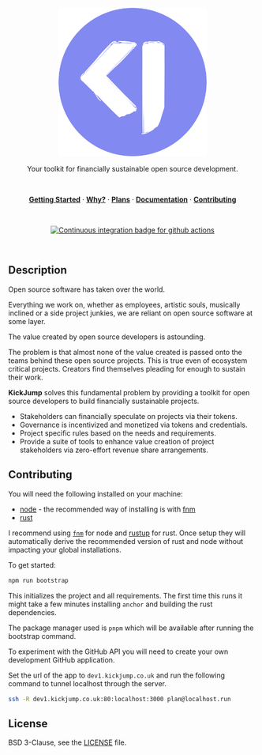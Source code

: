 <p align="center">
  <a href="#">
    <img width="300" height="300" src="./.monots/assets/logo.svg" alt="svg logo from openmoji.org" title="SVG Logo from openmoji.org" />
  </a>
</p>

<p align="center">
  Your toolkit for financially sustainable open source development.
</p>

<br />

<p align="center">
  <a href="#getting-started"><strong>Getting Started</strong></a> ·
  <a href="#why"><strong>Why?</strong></a> ·
  <a href="#plans"><strong>Plans</strong></a> ·
  <a href="./docs/docs"><strong>Documentation</strong></a> ·
  <a href="./.github/contributing.md"><strong>Contributing</strong></a>
</p>

<br />

<p align="center">
  <a href="https://github.com/kickjump/kickjump/actions?query=workflow:ci">
    <img src="https://github.com/kickjump/kickjump/workflows/ci/badge.svg?branch=main" alt="Continuous integration badge for github actions" title="CI Badge" />
  </a>
</p>

<br />

## Description

Open source software has taken over the world.

Everything we work on, whether as employees, artistic souls, musically inclined or a side project junkies, we are reliant on open source software at some layer.

The value created by open source developers is astounding.

The problem is that almost none of the value created is passed onto the teams behind these open source projects. This is true even of ecosystem critical projects. Creators find themselves pleading for enough to sustain their work.

**KickJump** solves this fundamental problem by providing a toolkit for open source developers to build financially sustainable projects.

- Stakeholders can financially speculate on projects via their tokens.
- Governance is incentivized and monetized via tokens and credentials.
- Project specific rules based on the needs and requirements.
- Provide a suite of tools to enhance value creation of project stakeholders via zero-effort revenue share arrangements.

## Contributing

You will need the following installed on your machine:

- [node](https://nodejs.org/en/) - the recommended way of installing is with [fnm](https://github.com/Schniz/fnm)
- [rust](https://www.rust-lang.org/tools/install)

I recommend using [`fnm`](https://github.com/Schniz/fnm) for node and [rustup](https://github.com/rust-lang/rustup) for rust. Once setup they will automatically derive the recommended version of rust and node without impacting your global installations.

To get started:

```bash
npm run bootstrap
```

This initializes the project and all requirements. The first time this runs it might take a few minutes installing `anchor` and building the rust dependencies.

The package manager used is `pnpm` which will be available after running the bootstrap command.

To experiment with the GitHub API you will need to create your own development GitHub application.

Set the url of the app to `dev1.kickjump.co.uk` and run the following command to tunnel localhost through the server.

```bash
ssh -R dev1.kickjump.co.uk:80:localhost:3000 plan@localhost.run
```

## License

BSD 3-Clause, see the [LICENSE](./LICENSE) file.

